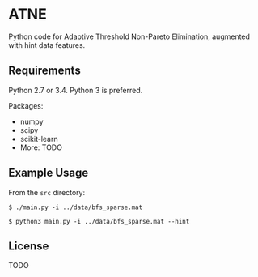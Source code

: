 # ATNE

Python code for Adaptive Threshold Non-Pareto Elimination, augmented with hint data features.

## Requirements

Python 2.7 or 3.4. Python 3 is preferred.

Packages:

  - numpy
  - scipy
  - scikit-learn
  - More: TODO

## Example Usage

From the `src` directory:

```$ ./main.py -i ../data/bfs_sparse.mat```

```$ python3 main.py -i ../data/bfs_sparse.mat --hint```

## License

TODO

